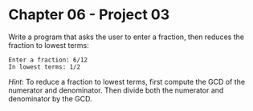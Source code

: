 # Chapter 06 - Project 03

Write a program that asks the user to enter a fraction, then reduces the
fraction to lowest terms:

```
Enter a fraction: 6/12
In lowest terms: 1/2
```

_Hint_: To reduce a fraction to lowest terms, first compute the GCD of the
numerator and denominator.  Then divide both the numerator and denominator by
the GCD.
